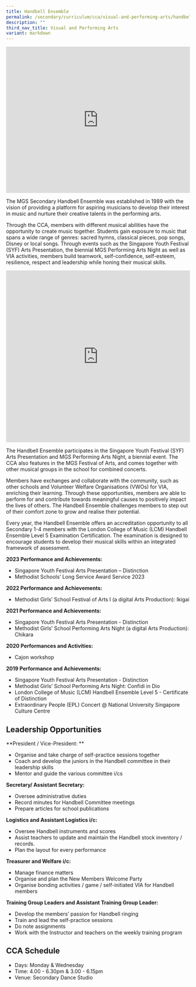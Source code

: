 ```yaml
---
title: Handbell Ensemble
permalink: /secondary/curriculum/cca/visual-and-performing-arts/handbell-ensemble/
description: ""
third_nav_title: Visual and Performing Arts
variant: markdown
---
```

<div style="width:100%; height:400px">
  <iframe width="100%" height="100%" src="https://www.youtube.com/embed/rkpS-FviCgM" frameborder="0" allowfullscreen="" class="ive_eobj_center">
  </iframe>
</div>

The MGS Secondary Handbell Ensemble was established in 1989 with the vision of providing a platform for aspiring musicians to develop their interest in music and nurture their creative talents in the performing arts.  

Through the CCA, members with different musical abilities have the opportunity to create music together. Students gain exposure to music that spans a wide range of genres: sacred hymns, classical pieces, pop songs, Disney or local songs. Through events such as the Singapore Youth Festival (SYF) Arts Presentation, the biennial MGS Performing Arts Night as well as VIA activities, members build teamwork, self-confidence, self-esteem, resilience, respect and leadership while honing their musical skills.

<div style="width:100%; height:470px">
	<iframe src="https://docs.google.com/presentation/d/e/2PACX-1vSw7f8pOfVxd0FHoVCbk-DcIh-MR8jrC31SCQ64aJCtZMiy4207GiA7g3kf2NxYy9XVJNOWLMJ5sM6s/embed?start=true&amp;loop=true&amp;delayms=3000" frameborder="0" width="100%" height="100%" allowfullscreen="true"></iframe>
</div>


The Handbell Ensemble&nbsp;participates in the Singapore Youth Festival (SYF) Arts Presentation and MGS Performing Arts Night, a biennial event. The CCA also features in the MGS Festival of Arts, and comes together with other musical groups in the school for combined concerts.

Members have exchanges and collaborate with the community, such as other schools and Volunteer Welfare Organisations (VWOs) for VIA, enriching their learning. Through these opportunities, members are able to perform for and contribute towards meaningful causes to positively impact the lives of others. The Handbell Ensemble&nbsp;challenges members to step out of their comfort zone to grow and realise their potential.

Every year, the Handbell Ensemble&nbsp;offers an accreditation opportunity to all Secondary 1-4 members with the London College of Music (LCM) Handbell Ensemble Level 5 Examination Certification. The examination is designed to encourage students to develop their musical skills within an integrated framework of assessment.

**2023 Performance and Achievements:** <br>
* Singapore Youth Festival Arts Presentation – Distinction
* Methodist Schools’ Long Service Award Service 2023

**2022 Performance and Achievements:**&nbsp;<br>
* Methodist Girls’ School Festival of Arts I (a digital Arts Production): Ikigai

**2021 Performance and Achievements:**&nbsp; <br>
* Singapore Youth Festival Arts Presentation - Distinction  
* Methodist Girls’ School Performing Arts Night (a digital Arts Production): Chikara

**2020 Performances and Activities:** <br>
* Cajon workshop

**2019 Performance and Achievements:** <br>
* Singapore Youth Festival Arts Presentation - Distinction <br> 
* Methodist Girls’ School Performing Arts Night: Confidi in Dio  <br>
* London College of Music (LCM) Handbell Ensemble Level 5 - Certificate of Distinction  <br>
* Extraordinary People (EPL) Concert @ National University Singapore Culture Centre


## Leadership Opportunities

**President / Vice-President: ** 
- Organise and take charge of self-practice sessions together
- Coach and develop the juniors in the Handbell committee in their leadership skills  
- Mentor and guide the various committee i/cs  
  
**Secretary/ Assistant Secretary:**
- Oversee administrative duties  
- Record minutes for Handbell Committee meetings  
- Prepare articles for school publications  
  
**Logistics and Assistant Logistics i/c:**
- Oversee Handbell instruments and scores  
- Assist teachers to update and maintain the Handbell stock inventory / records.  
- Plan the layout for every performance  
  
**Treasurer and Welfare i/c:**
- Manage finance matters  
- Organise and plan the New Members Welcome Party  
- Organise bonding activities / game / self-initiated VIA for Handbell members  
  
**Training Group Leaders and Assistant Training Group Leader:**
- Develop the members’ passion for Handbell ringing  
- Train and lead the self-practice sessions  
- Do note assignments  
- Work with the Instructor and teachers on the weekly training program


## CCA Schedule
* Days: Monday &amp; Wednesday  
* Time: 4.00 - 6.30pm &amp; 3.00 - 6.15pm  
* Venue: Secondary Dance Studio